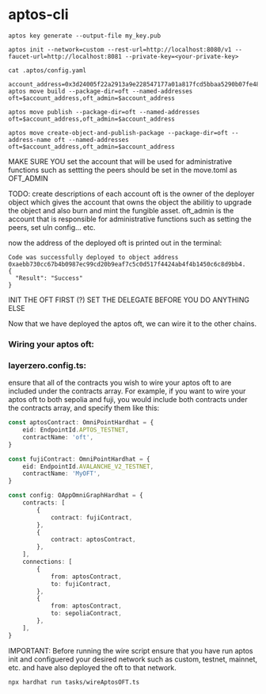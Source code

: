 # aptos-cli
```
aptos key generate --output-file my_key.pub
```
```
aptos init --network=custom --rest-url=http://localhost:8080/v1 --faucet-url=http://localhost:8081 --private-key=<your-private-key>
```
```
cat .aptos/config.yaml 
```
```
account_address=0x3d24005f22a2913a9e228547177a01a817fcd5bbaa5290b07fe4826f3f31be4a
aptos move build --package-dir=oft --named-addresses oft=$account_address,oft_admin=$account_address 
```
```
aptos move publish --package-dir=oft --named-addresses oft=$account_address,oft_admin=$account_address
```
```
aptos move create-object-and-publish-package --package-dir=oft --address-name oft --named-addresses oft=$account_address,oft_admin=$account_address
```
MAKE SURE YOU set the account that will be used for administrative functions such as settting the peers should be set in the move.toml as OFT_ADMIN

TODO: create descriptions of each account
oft is the owner of the deployer object which gives the account that owns the object the abilitiy to upgrade the object and also burn and mint the fungible asset.
oft_admin is the account that is responsible for administrative functions such as setting the peers, set uln config... etc.

now the address of the deployed oft is printed out in the terminal:
```
Code was successfully deployed to object address 0xaebb730cc67b4b0987ec99cd20b9eaf7c5c0d517f4424ab4f4b1450c6c8d9bb4.
{
  "Result": "Success"
}
```
INIT THE OFT FIRST (?)
SET THE DELEGATE BEFORE YOU DO ANYTHING ELSE

Now that we have deployed the aptos oft, we can wire it to the other chains.

### Wiring your aptos oft:

### layerzero.config.ts:
ensure that all of the contracts you wish to wire your aptos oft to are included under the contracts array. For example, if you want to wire your aptos oft to both sepolia and fuji, you would include both contracts under the contracts array, and specify them like this:
```typescript
const aptosContract: OmniPointHardhat = {
    eid: EndpointId.APTOS_TESTNET,
    contractName: 'oft',
}

const fujiContract: OmniPointHardhat = {
    eid: EndpointId.AVALANCHE_V2_TESTNET,
    contractName: 'MyOFT',
}

const config: OAppOmniGraphHardhat = {
    contracts: [
        {
            contract: fujiContract,
        },
        {
            contract: aptosContract,
        },
    ],
    connections: [
        {
            from: aptosContract,
            to: fujiContract,
        },
        {
            from: aptosContract,
            to: sepoliaContract,
        },
    ],
}
```

IMPORTANT: Before running the wire script ensure that you have run aptos init and configuered your desired network such as custom, testnet, mainnet, etc. and have also deployed the oft to that network.
```
npx hardhat run tasks/wireAptosOFT.ts
```